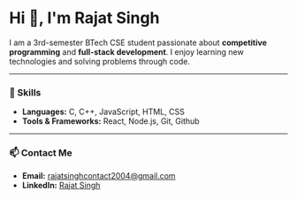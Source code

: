# Hi 👋, I'm Rajat Singh

I am a 3rd-semester BTech CSE student passionate about **competitive programming** and **full-stack development**. I enjoy learning new technologies and solving problems through code.

---

### 🔧 Skills

- **Languages:** C, C++, JavaScript, HTML, CSS  
- **Tools & Frameworks:** React, Node.js, Git, Github

---

### 📫 Contact Me

- **Email:** rajatsinghcontact2004@gmail.com  
- **LinkedIn:** [Rajat Singh](https://www.linkedin.com/in/rajat-singh-954243308/)
